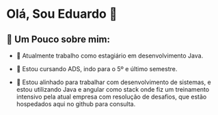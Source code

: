 # Olá, Sou Eduardo 👋

## 🧐 Um Pouco sobre mim:

- 🔭 Atualmente trabalho como estagiário em desenvolvimento Java.

- 🌱 Estou cursando ADS, indo para o 5º e último semestre.

- 💬 Estou alinhado para trabalhar com desenvolvimento de sistemas, e estou utilizando Java e angular como stack onde fiz um treinamento intensivo pela atual empresa com resolução de desafios, que estão hospedados aqui no github para consulta.
